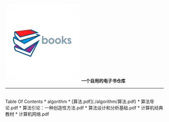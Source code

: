 ![books-logo](./book-logo.jpg)
**一个自用的电子书仓库**
*************************************

</br>
Table Of Contents
* algorithm
   * [算法.pdf](./algorithm/算法.pdf)
   * 算法导论.pdf
   * 算法引论：一种创造性方法.pdf
   * 算法设计和分析基础.pdf
* 计算机经典教材
   * 计算机网络.pdf
